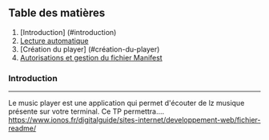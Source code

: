 ## Table des matières
1. [Introduction] (#introduction)
2. [Lecture automatique](#lecture-automatique)
3. [Création du player] (#création-du-player)
4. [Autorisations et gestion du fichier Manifest](#Autorisations)

### Introduction
***
Le music player est une application qui permet d'écouter de lz musique présente sur votre terminal. Ce TP permettra....
https://www.ionos.fr/digitalguide/sites-internet/developpement-web/fichier-readme/